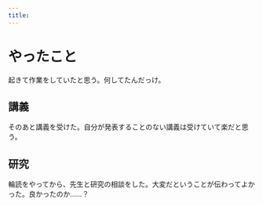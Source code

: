 ```yaml
---
title:
---
```


# やったこと

起きて作業をしていたと思う。何してたんだっけ。


## 講義

そのあと講義を受けた。自分が発表することのない講義は受けていて楽だと思う。

## 研究

輪読をやってから、先生と研究の相談をした。大変だということが伝わってよかった。良かったのか……？
